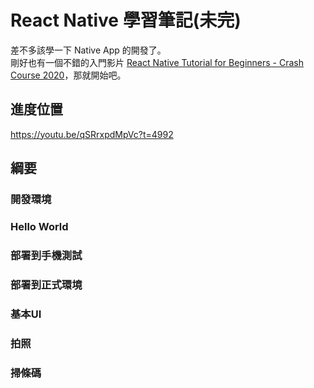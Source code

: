 # React Native 學習筆記(未完)
差不多該學一下 Native App 的開發了。   
剛好也有一個不錯的入門影片 [React Native Tutorial for Beginners - Crash Course 2020](https://www.youtube.com/watch?v=qSRrxpdMpVc&t=4986s)，那就開始吧。  

## 進度位置
https://youtu.be/qSRrxpdMpVc?t=4992

## 綱要
  ### 開發環境
  ### Hello World
  ### 部署到手機測試
  ### 部署到正式環境
  ### 基本UI
  ### 拍照
  ### 掃條碼
## 
